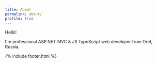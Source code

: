 ```yaml
---
title: About
permalink: about/
profile: true
---
```


Hello!  

I'm professional ASP.NET MVC & JS TypeScript web developer from Orel, Russia.

{% include footer.html %}
